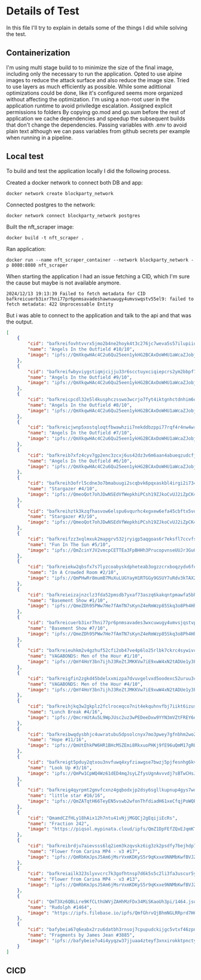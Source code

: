 # Details of Test

In this file I'll try to explain in details some of the things I did while solving the test.

## Containerization

I'm using multi stage build to to minimize the size of the final image, including only the necessary to run the application.
Opted to use alpine images to reduce the attack surface and also reduce the image size.
Tried to use layers as much efficiently as possible. While some adittional optimizations could be done, like it's configured seems more organized without affecting the optimization.
I'm using a non-root user in the application runtime to avoid priviledge escalation.
Assigned explicit permissions to folders
By copying go.mod and go.sum before the rest of application we cache dependencies and speedup the subsequent builds that don't change the dependencies.
Passing variables with .env to avoid plain text although we can pass variables from github secrets per example when running in a pipeline.

## Local test

To build and test the application locally I did the following process.

Created a docker network to connect both DB and app:

`docker network create blockparty_network`

Connected postgres to the network:

`docker network connect blockparty_network postgres`

Built the nft_scraper image:

`docker build -t nft_scraper .`

Ran application:

`docker run --name nft_scraper_container --network blockparty_network -p 8080:8080 nft_scraper`

When starting the application I had an issue fetching a CID, which I'm sure the cause but maybe is not available anymore.

`2024/12/13 19:13:39 Failed to fetch metadata for CID bafkreicuerb3ixr7hni77pr6pnmsavadeshawnuwugy4umvswqstv55el9: failed to fetch metadata: 422 Unprocessable Entity`

But i was able to connect to the application and talk to the api and that was the output.

```json
[
    {
        "cid": "bafkreifovhtvvrx5jmo2b4ne2hoyk4t3c276jc7weva5s57ilupiiuqg2y",
        "name": "Angels In the Outfield #10/10",
        "image": "ipfs://QmXkqwHAc4C2u6Qu25een1ykHG2BCAxDoWHU1aWcaZJobj"
    },
    {
        "cid": "bafkreifwbyviygstiqmjcijju33r6scctuyxciqiepcrs2ym2bbpf7c7rq",
        "name": "Angels In the Outfield #9/10",
        "image": "ipfs://QmXkqwHAc4C2u6Qu25een1ykHG2BCAxDoWHU1aWcaZJobj"
    },
    {
        "cid": "bafkreicpcdl32e5l4kusphczsswo3wcrjo7fyt4iktgnhctdnhim6o3xwe",
        "name": "Angels In the Outfield #8/10",
        "image": "ipfs://QmXkqwHAc4C2u6Qu25een1ykHG2BCAxDoWHU1aWcaZJobj"
    },
    {
        "cid": "bafkreicjwnp5xostqloqtfbwawhzii7nekddbzppi77rqf4r4nw4wrsd4q",
        "name": "Angels In the Outfield #7/10",
        "image": "ipfs://QmXkqwHAc4C2u6Qu25een1ykHG2BCAxDoWHU1aWcaZJobj"
    },
    {
        "cid": "bafkreib7xfz4cyv7gp2enc3zcxj6us42dz3v6m6aan4abueqzudcfjvmby",
        "name": "Angels In the Outfield #6/10",
        "image": "ipfs://QmXkqwHAc4C2u6Qu25een1ykHG2BCAxDoWHU1aWcaZJobj"
    },
    {
        "cid": "bafkreih3ofrl5cdne3o7bmabuugi2scqbvk6pqxaskbl4irgi2i7345vvy",
        "name": "Stargazer #4/10",
        "image": "ipfs://QmeoQot7ohJDwNSEdVfWepkhiPCsh19ZJkoCvUJ2iZpCK4"
    },
    {
        "cid": "bafkreihztk3kzqfhasvow6elspu6vqurhc4xgxew6efa45cbftx5vo3li4",
        "name": "Stargazer #3/10",
        "image": "ipfs://QmeoQot7ohJDwNSEdVfWepkhiPCsh19ZJkoCvUJ2iZpCK4"
    },
    {
        "cid": "bafkreifzz3xqlmxuk2mapgrv532jryigp5aqgoas6r7eksfl7ccvfsc3ge",
        "name": "Fun In The Sun #5/10",
        "image": "ipfs://QmZcinYJV2vmcpCETTEa3FpBHHh3PrucopvnseUUJr3GuG"
    },
    {
        "cid": "bafkreiekw2qbsfx7s7lyzcoabyskdpheteab3ogzzcrxboqzydv6fqhix4",
        "name": "In A Crowded Room #2/10",
        "image": "ipfs://QmPHwRr8mumB7MuXuLUGYayH1RTGGy9GSUY7uRdv3kTAX2"
    },
    {
        "cid": "bafkreieizajnzclz3fda52pmsdb7yxaf73aszq6kakqntpmawfa5bhvfau",
        "name": "Basement Show #1/10",
        "image": "ipfs://QmeZDh95PWw7He7fAmTN7sKynZ4eRmWzp85Skq3o8Ph4Hh"
    },
    {
        "cid": "bafkreicuerb3ixr7hni77pr6pnmsavades3wxcuwugy4umvsjqstvpoelu",
        "name": "Basement Show #7/10",
        "image": "ipfs://QmeZDh95PWw7He7fAmTN7sKynZ4eRmWzp85Skq3o8Ph4Hh"
    },
    {
        "cid": "bafkreieuhkm2v4gzhuf52cfi2ob47ve4p6lo25rlbk7ckrc4sywivc2npi",
        "name": "VAGABONDS: Men of the Hour #1/10",
        "image": "ipfs://QmY4HoY3bn7ijhJ3ReZtJMKKVw7iE9xwW4xN2tADUe1y3F"
    },
    {
        "cid": "bafkreigfin2zgkd45bdelxxmizpa7dvuvgelvxd5oodexc52uruu3cg4pi",
        "name": "VAGABONDS: Men of the Hour #4/10",
        "image": "ipfs://QmY4HoY3bn7ijhJ3ReZtJMKKVw7iE9xwW4xN2tADUe1y3F"
    },
    {
        "cid": "bafkreihjkq3w2gkplz2fclroceqco7nit4ekquhnvfbj7iikt6izuswlva",
        "name": "Lunch Break #4/16",
        "image": "ipfs://QmcrmUtAu5L9WpJUsc2uz3wPEDeeDxw9YYN3mVZtFREY6d"
    },
    {
        "cid": "bafkreibwqdysbhjc4uwratubu5dpsolcnyx7mo3pwey7gfnbhm2wo2eoze",
        "name": "Hope #11/16",
        "image": "ipfs://QmUtEhkPW6HR1BHcMSZEmi8RkxuoPHKj9fE96uQmM17gRU"
    },
    {
        "cid": "bafkreigt5pduy2qtxou3nvfuwq4xyfziawgse7bwzj5pjfesnhg6kvaj7y",
        "name": "Look Up #3/16",
        "image": "ipfs://QmPw1CpWQ4Wz61dED4mqJsyLZfysUgnAvvvdj7sBTwCHsJ"
    },
    {
        "cid": "bafkreig4qyrpmt2gmvfcxnz4gqbodxjp2dsy6sgllkupnup4gys7wqnt2y",
        "name": "little star #16/16",
        "image": "ipfs://QmZATqtH66TeyEN5vswb2wfonThfdiadH61xeCfqjPoWQP"
    },
    {
        "cid": "QmamdCZfHLy18hAix12h7ntu41vNjjMGQCj2gEqijiEcRs",
        "name": "Fraction 242",
        "image": "https://piqsol.mypinata.cloud/ipfs/QmZ1DpFEfZQxEJqmKTcxuzeMQ8raNXgaots1B2eEyJ5obi"
    },
    {
        "cid": "bafkreibrdju7aievsss6lq2iem3kzqvskz6ig3zk2psdfy7bejhdp72qzy",
        "name": "Flower from Carina MP4 - v3 #17",
        "image": "ipfs://QmRbKmJpsJ5Am6jMsrVxmKDKyS5r9qKxxe9NNMbKwfBVJZ"
    },
    {
        "cid": "bafkreiailk323slyxvcrc7k3gofhtnsp7d6k5s5c2li3fa3uscur5yznlm",
        "name": "Flower from Carina MP4 - v3 #13",
        "image": "ipfs://QmRbKmJpsJ5Am6jMsrVxmKDKyS5r9qKxxe9NNMbKwfBVJZ"
    },
    {
        "cid": "QmT3Xz6QBLLre9KfCLthUWVjZAHhMzFDx34MiSKaoUh3pi/1464.json",
        "name": "Rudolph #1464",
        "image": "https://ipfs.filebase.io/ipfs/QmfGhrvQjBhmNGLRRprd7H6oXwQ1tvWpkvB4SbAy4qhf3M/1464.png"
    },
    {
        "cid": "bafybeia67q6eabx2rzu6datbh3rnsoj7cpupudckijgc5vtxf46zpnk2t4/3885",
        "name": "Fragments by James Jean #3885",
        "image": "ipfs://bafybeie7u4i4yyqzw37jjuaa4zteyf3xnxirokktpncty2b3y47i5sfaya"
    }
]
```

## CICD

